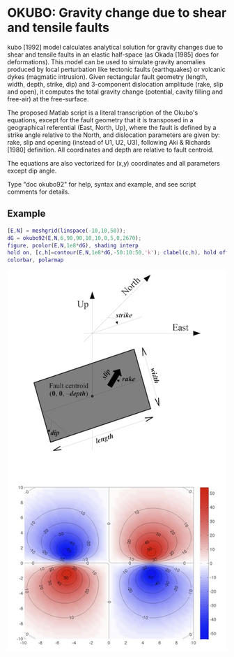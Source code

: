 # OKUBO: Gravity change due to shear and tensile faults


kubo [1992] model calculates analytical solution for gravity changes due to shear and tensile faults in an elastic half-space (as Okada [1985] does for deformations). This model can be used to simulate gravity anomalies produced by local perturbation like tectonic faults (earthquakes) or volcanic dykes (magmatic intrusion). Given rectangular fault geometry (length, width, depth, strike, dip) and 3-component dislocation amplitude (rake, slip and open), it computes the total gravity change (potential, cavity filling and free-air) at the free-surface.

The proposed Matlab script is a literal transcription of the Okubo's equations, except for the fault geometry that it is transposed in a geographical referential (East, North, Up), where the fault is defined by a strike angle relative to the North, and dislocation parameters are given by: rake, slip and opening (instead of U1, U2, U3), following Aki & Richards [1980] definition. All coordinates and depth are relative to fault centroid.

The equations are also vectorized for (x,y) coordinates and all parameters except dip angle.

Type "doc okubo92" for help, syntax and example, and see script comments for details.

## Example
```matlab
[E,N] = meshgrid(linspace(-10,10,50));
dG = okubo92(E,N,6,90,90,10,10,0,5,0,2670);
figure, pcolor(E,N,1e8*dG), shading interp
hold on, [c,h]=contour(E,N,1e8*dG,-50:10:50,'k'); clabel(c,h), hold off
colorbar, polarmap
```

![](okubo92_example.png)
